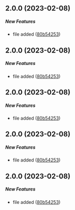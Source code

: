 ## 2.0.0 (2023-02-08)

##### New Features

*  file added ([80b54253](https://github.com/RKM26/Changelog-generate-test/commit/80b542532a67064393a6a3b4538b8be930db7b14))

## 2.0.0 (2023-02-08)

##### New Features

*  file added ([80b54253](https://github.com/RKM26/Changelog-generate-test/commit/80b542532a67064393a6a3b4538b8be930db7b14))

## 2.0.0 (2023-02-08)

##### New Features

*  file added ([80b54253](https://github.com/RKM26/Changelog-generate-test/commit/80b542532a67064393a6a3b4538b8be930db7b14))

## 2.0.0 (2023-02-08)

##### New Features

*  file added ([80b54253](https://github.com/RKM26/Changelog-generate-test/commit/80b542532a67064393a6a3b4538b8be930db7b14))

## 2.0.0 (2023-02-08)

##### New Features

*  file added ([80b54253](https://github.com/RKM26/Changelog-generate-test/commit/80b542532a67064393a6a3b4538b8be930db7b14))

